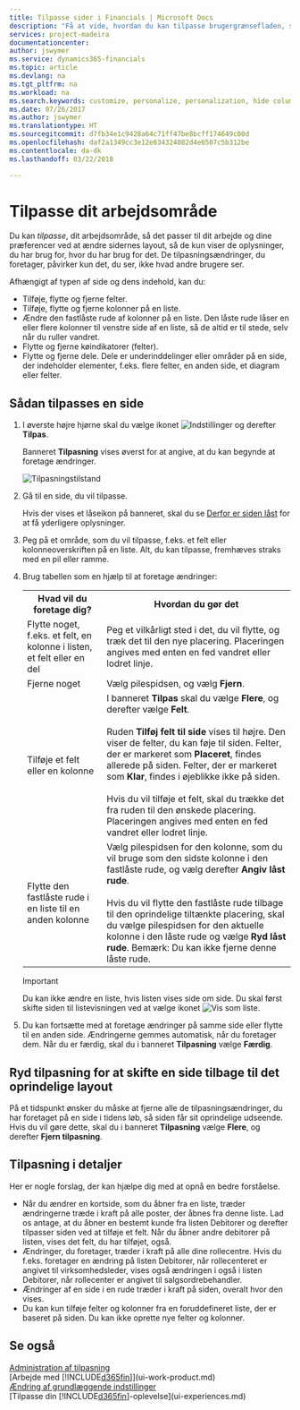 ```yaml
---
title: Tilpasse sider i Financials | Microsoft Docs
description: "Få at vide, hvordan du kan tilpasse brugergrænsefladen, så den passer til din måde at arbejde på."
services: project-madeira
documentationcenter: 
author: jswymer
ms.service: dynamics365-financials
ms.topic: article
ms.devlang: na
ms.tgt_pltfrm: na
ms.workload: na
ms.search.keywords: customize, personalize, personalization, hide columns, remove fields, move fields
ms.date: 07/26/2017
ms.author: jswymer
ms.translationtype: HT
ms.sourcegitcommit: d7fb34e1c9428a64c71ff47be8bcff174649c00d
ms.openlocfilehash: daf2a1349cc3e12e634324082d4e6507c5b312be
ms.contentlocale: da-dk
ms.lasthandoff: 03/22/2018

---
```

# <a name="personalizing-your-workspace"></a>Tilpasse dit arbejdsområde
<!--NAV in the Web client-->
Du kan *tilpasse*, dit arbejdsområde, så det passer til dit arbejde og dine præferencer ved at ændre sidernes layout, så de kun viser de oplysninger, du har brug for, hvor du har brug for det. De tilpasningsændringer, du foretager, påvirker kun det, du ser, ikke hvad andre brugere ser.

Afhængigt af typen af side og dens indehold, kan du:

-   Tilføje, flytte og fjerne felter.
-   Tilføje, flytte og fjerne kolonner på en liste.
-   Ændre den fastlåste rude af kolonner på en liste. Den låste rude låser en eller flere kolonner til venstre side af en liste, så de altid er til stede, selv når du ruller vandret.
-   Flytte og fjerne køindikatorer (felter).
-   Flytte og fjerne dele. Dele er underinddelinger eller områder på en side, der indeholder elementer, f.eks. flere felter, en anden side, et diagram eller felter.  

## <a name="to-personalize-a-page"></a>Sådan tilpasses en side

1. I øverste højre hjørne skal du vælge ikonet ![Indstillinger](media/ui-experience/settings_icon_small.png "ikonet Indstillinger til rollecenter") og derefter **Tilpas**.

    Banneret **Tilpasning** vises øverst for at angive, at du kan begynde at foretage ændringer.

    ![Tilpasningstilstand](media/ui_personalize_mode_small.png "Tilpasningstilstand")

2.  Gå til en side, du vil tilpasse.

    Hvis der vises et låseikon på banneret, skal du se [Derfor er siden låst](ui-personalization-locked.md) for at få yderligere oplysninger.

3.  Peg på et område, som du vil tilpasse, f.eks. et felt eller kolonneoverskriften på en liste. Alt, du kan tilpasse, fremhæves straks med en pil eller ramme.
<!--
    -  If a component can be personalized, an arrow head (![Personalization indicator arrow left](media/ui_personalize_arrow_left.png "Personalization indicator arrow left") or ![Personalization indicator arrow down](media/ui_personalize_arrow_down.png "Personalization indicator arrow down")) appears.
    -   If the component is a part, the extent of the part is indicated by a border.
    -   The freeze pane in a list is indicated by a vertical line along the entire right-side of the last column of the freeze pane.
    -->

4.  Brug tabellen som en hjælp til at foretage ændringer:     <table>
        <tr><th>Hvad vil du foretage dig?</td><th>Hvordan du gør det</th></tr>
        <tr><td>Flytte noget, f.eks. et felt, en kolonne i listen, et felt eller en del</td><td> Peg et vilkårligt sted i det, du vil flytte, og træk det til den nye placering. Placeringen angives med enten en fed vandret eller lodret linje.</td></tr>
        <tr><td>Fjerne noget</td><td>Vælg pilespidsen, og vælg <b>Fjern</b>. </td></tr>
        <tr><td>Tilføje et felt eller en kolonne</td><td>I banneret <b>Tilpas</b> skal du vælge <b>Flere</b>, og derefter vælge <b>Felt</b>.<br /></br>Ruden <b>Tilføj felt til side</b> vises til højre. Den viser de felter, du kan føje til siden. Felter, der er markeret som <b>Placeret</b>, findes allerede på siden. Felter, der er markeret som <b>Klar</b>, findes i øjeblikke ikke på siden.<br /></br>Hvis du vil tilføje et felt, skal du trække det fra ruden til den ønskede placering. Placeringen angives med enten en fed vandret eller lodret linje.</td></tr>
        <tr><td>Flytte den fastlåste rude i en liste til en anden kolonne</td><td>Vælg pilespidsen for den kolonne, som du vil bruge som den sidste kolonne i den fastlåste rude, og vælg derefter <b>Angiv låst rude</b>.<br /><br/>Hvis du vil flytte den fastlåste rude tilbage til den oprindelige tiltænkte placering, skal du vælge pilespidsen for den aktuelle kolonne i den låste rude og vælge <b>Ryd låst rude</b>. Bemærk: Du kan ikke fjerne denne låste rude.</td></tr>
      </table>

    > [!IMPORTANT]  
    >   Du kan ikke ændre en liste, hvis listen vises side om side. Du skal først skifte siden til listevisningen ved at vælge ikonet ![Vis som liste](media/ui_show_as_list_icon.png "Pil til venstre Vis som liste").

5.  Du kan fortsætte med at foretage ændringer på samme side eller flytte til en anden side. Ændringerne gemmes automatisk, når du foretager dem. Når du er færdig, skal du i banneret **Tilpasning** vælge **Færdig**.

## <a name="clear-personalization-to-change-a-page-back-to-its-original-layout"></a>Ryd tilpasning for at skifte en side tilbage til det oprindelige layout
På et tidspunkt ønsker du måske at fjerne alle de tilpasningsændringer, du har foretaget på en side i tidens løb, så siden får sit oprindelige udseende. Hvis du vil gøre dette, skal du i banneret **Tilpasning** vælge **Flere**, og derefter **Fjern tilpasning**.

## <a name="personalization-in-detail"></a>Tilpasning i detaljer
Her er nogle forslag, der kan hjælpe dig med at opnå en bedre forståelse.  
-   Når du ændrer en kortside, som du åbner fra en liste, træder ændringerne træde i kraft på alle poster, der åbnes fra denne liste. Lad os antage, at du åbner en bestemt kunde fra listen Debitorer og derefter tilpasser siden ved at tilføje et felt. Når du åbner andre debitorer på listen, vises det felt, du har tilføjet, også.
-   Ændringer, du foretager, træder i kraft på alle dine rollecentre. Hvis du f.eks. foretager en ændring på listen Debitorer, når rollecenteret er angivet til virksomhedsleder, vises også ændringen i også i listen Debitorer, når rollecenter er angivet til salgsordrebehandler.
-   Ændringer af en side i en rude træder i kraft på siden, overalt hvor den vises.  
-   Du kan kun tilføje felter og kolonner fra en foruddefineret liste, der er baseret på siden. Du kan ikke oprette nye felter og kolonner.

## <a name="see-also"></a>Se også
[Administration af tilpasning](ui-personalization-manage.md)  
[Arbejde med [!INCLUDE[d365fin](includes/d365fin_md.md)]](ui-work-product.md)  
[Ændring af grundlæggende indstillinger](ui-change-basic-settings.md)  
[Tilpasse din [!INCLUDE[d365fin](includes/d365fin_md.md)]-oplevelse](ui-experiences.md)  

